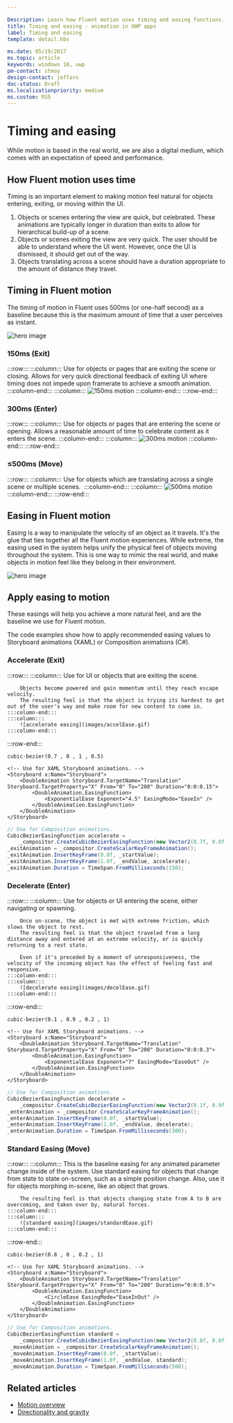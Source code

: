 ```yaml
---

Description: Learn how Fluent motion uses timing and easing functions.
title: Timing and easing - animation in UWP apps
label: Timing and easing
template: detail.hbs

ms.date: 05/19/2017
ms.topic: article
keywords: windows 10, uwp
pm-contact: stmoy
design-contact: jeffarn
doc-status: Draft
ms.localizationpriority: medium
ms.custom: RS5
---
```

# Timing and easing

While motion is based in the real world, we are also a digital medium, which comes with an expectation of speed and performance.​ 

## How Fluent motion uses time

Timing is an important element to making motion feel natural for objects entering, exiting, or moving within the UI.

1. Objects or scenes entering the view are quick, but celebrated. These animations are typically longer in duration than exits to allow for hierarchical build-up of a scene.
1. Objects or scenes exiting the view are very quick. The user should be able to understand where the UI went. However, once the UI is dismissed, it should get out of the way.
1. Objects translating across a scene should have a duration appropriate to the amount of distance they travel.

## Timing in Fluent motion

The timing of motion in Fluent uses 500ms (or one-half second) as a baseline because this is the maximum amount of time that a user perceives as instant.

![hero image](images/time.gif)

### **150ms** (Exit)

:::row:::
    :::column:::
        Use for objects or pages that are exiting the scene or closing.​
        Allows for very quick directional feedback of exiting UI where timing does not impede upon framerate to achieve a smooth animation.
    :::column-end:::
    :::column:::
        ![150ms motion](images/150msAlt.gif)
    :::column-end:::
:::row-end:::

### **300ms** (Enter)

:::row:::
    :::column:::
        Use for objects or pages that are entering the scene or opening.​
        Allows a reasonable amount of time to celebrate content as it enters the scene.​
    :::column-end:::
    :::column:::
        ![300ms motion](images/300ms.gif)
    :::column-end:::
:::row-end:::

### **≤500ms** (Move)

:::row:::
    :::column:::
        Use for objects which are translating across a single scene or multiple scenes. ​
    :::column-end:::
    :::column:::
        ![500ms motion](images/500ms.gif)
    :::column-end:::
:::row-end:::

## Easing in Fluent motion

Easing is a way to manipulate the velocity of an object as it travels. It's the glue that ties together all the Fluent motion experiences.​ While extreme, the easing used in the system helps unify the physical feel of objects moving throughout the system. This is one way to mimic the real world, and make objects in motion feel like they belong in their environment.

![hero image](images/easing.gif)

## Apply easing to motion

These easings will help you achieve a more natural feel, and are the baseline we use for Fluent motion.

The code examples show how to apply recommended easing values to Storyboard animations (XAML) or Composition animations (C#).

### **Accelerate** (Exit)

:::row:::
    :::column:::
        Use for UI or objects that are exiting the scene.

        Objects become powered and gain momentum until they reach escape velocity.​
        The resulting feel is that the object is trying its hardest to get out of the user's way and make room for new content to come in.​
    :::column-end:::
    :::column:::
        ![accelerate easing](images/accelEase.gif)
    :::column-end:::
:::row-end:::

```
cubic-bezier(0.7 , 0 , 1 , 0.5)
```

```xaml
<!-- Use for XAML Storyboard animations. -->
<Storyboard x:Name="Storyboard">
    <DoubleAnimation Storyboard.TargetName="Translation" Storyboard.TargetProperty="X" From="0" To="200" Duration="0:0:0.15">
        <DoubleAnimation.EasingFunction>
            <ExponentialEase Exponent="4.5" EasingMode="EaseIn" />
        </DoubleAnimation.EasingFunction>
    </DoubleAnimation>
</Storyboard>
```

```csharp
// Use for Composition animations.
CubicBezierEasingFunction accelerate =
    _compositor.CreateCubicBezierEasingFunction(new Vector2(0.7f, 0.0f), new Vector2(1.0f, 0.5f));
_exitAnimation = _compositor.CreateScalarKeyFrameAnimation();
_exitAnimation.InsertKeyFrame(0.0f, _startValue);
_exitAnimation.InsertKeyFrame(1.0f, _endValue, accelerate);
_exitAnimation.Duration = TimeSpan.FromMilliseconds(150);
```

### **Decelerate** (Enter)

:::row:::
    :::column:::
        Use for objects or UI entering the scene, either navigating or spawning​.

        Once on-scene, the object is met with extreme friction, which slows the object to rest.​
        The resulting feel is that the object traveled from a long distance away and entered at an extreme velocity, or is quickly returning to a rest state.​

        Even if it's preceded by a moment of unresponsiveness, the velocity of the incoming object has the effect of feeling fast and responsive.​
    :::column-end:::
    :::column:::
        ![decelerate easing](images/decelEase.gif)
    :::column-end:::
:::row-end:::

```
cubic-bezier(0.1 , 0.9 , 0.2 , 1)
```

```xaml
<!-- Use for XAML Storyboard animations. -->
<Storyboard x:Name="Storyboard">
    <DoubleAnimation Storyboard.TargetName="Translation" Storyboard.TargetProperty="X" From="0" To="200" Duration="0:0:0.3">
        <DoubleAnimation.EasingFunction>
            <ExponentialEase Exponent="7" EasingMode="EaseOut" />
        </DoubleAnimation.EasingFunction>
    </DoubleAnimation>
</Storyboard>
```

```csharp
// Use for Composition animations.
CubicBezierEasingFunction decelerate =
    _compositor.CreateCubicBezierEasingFunction(new Vector2(0.1f, 0.9f), new Vector2(0.2f, 1.0f));
_enterAnimation = _compositor.CreateScalarKeyFrameAnimation();
_enterAnimation.InsertKeyFrame(0.0f, _startValue);
_enterAnimation.InsertKeyFrame(1.0f, _endValue, decelerate);
_enterAnimation.Duration = TimeSpan.FromMilliseconds(300);
```

### **Standard Easing** (Move)

:::row:::
    :::column:::
        This is the baseline easing for any animated parameter change inside of the system.
        Use standard easing for objects that change from state to state on-screen, such as a simple position change. Also, use it for objects morphing in-scene, like an object that grows.

        The resulting feel is that objects changing state from A to B are overcoming, and taken over by, natural forces.​
    :::column-end:::
    :::column:::
        ![standard easing](images/standardEase.gif)
    :::column-end:::
:::row-end:::

```
cubic-bezier(0.8 , 0 , 0.2 , 1)
```

```xaml
<!-- Use for XAML Storyboard animations. -->
<Storyboard x:Name="Storyboard">
    <DoubleAnimation Storyboard.TargetName="Translation" Storyboard.TargetProperty="X" From="0" To="200" Duration="0:0:0.5">
        <DoubleAnimation.EasingFunction>
            <CircleEase EasingMode="EaseInOut" />
        </DoubleAnimation.EasingFunction>
    </DoubleAnimation>
</Storyboard>
```

```csharp
// Use for Composition animations.
CubicBezierEasingFunction standard =
    _compositor.CreateCubicBezierEasingFunction(new Vector2(0.8f, 0.0f), new Vector2(0.2f, 1.0f));
 _moveAnimation = _compositor.CreateScalarKeyFrameAnimation();
 _moveAnimation.InsertKeyFrame(0.0f, _startValue);
 _moveAnimation.InsertKeyFrame(1.0f, _endValue, standard);
 _moveAnimation.Duration = TimeSpan.FromMilliseconds(500);
```

## Related articles

- [Motion overview](index.md)
- [Directionality and gravity](directionality-and-gravity.md)
